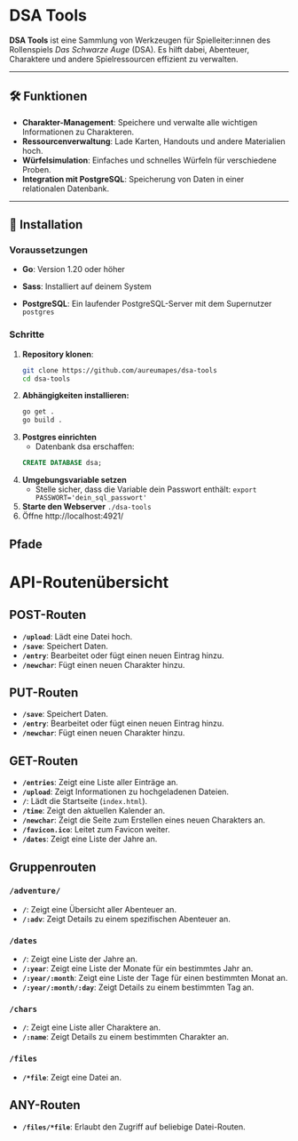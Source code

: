 # DSA Tools

**DSA Tools** ist eine Sammlung von Werkzeugen für Spielleiter:innen des Rollenspiels *Das Schwarze Auge* (DSA). Es hilft dabei, Abenteuer, Charaktere und andere Spielressourcen effizient zu verwalten.

---

## 🛠 Funktionen

- **Charakter-Management**: Speichere und verwalte alle wichtigen Informationen zu Charakteren.
- **Ressourcenverwaltung**: Lade Karten, Handouts und andere Materialien hoch.
- **Würfelsimulation**: Einfaches und schnelles Würfeln für verschiedene Proben.
- **Integration mit PostgreSQL**: Speicherung von Daten in einer relationalen Datenbank.

---

## 🚀 Installation

### Voraussetzungen

- **Go**: Version 1.20 oder höher
- **Sass**: Installiert auf deinem System

- **PostgreSQL**: Ein laufender PostgreSQL-Server mit dem Supernutzer `postgres`
### Schritte

1. **Repository klonen**:
   ```bash
   git clone https://github.com/aureumapes/dsa-tools
   cd dsa-tools
   ```
2. **Abhängigkeiten installieren:**
    ```bash
   go get .
   go build .
    ```
3. **Postgres einrichten**
    * Datenbank dsa erschaffen:
    ```sql 
    CREATE DATABASE dsa;
   ```
4. **Umgebungsvariable setzen**
   * Stelle sicher, dass die Variable dein Passwort enthält: `export PASSWORT='dein_sql_passwort'`
5. **Starte den Webserver**
    `./dsa-tools`
6. Öffne http://localhost:4921/

## Pfade

# API-Routenübersicht

## POST-Routen

- **`/upload`**: Lädt eine Datei hoch.
- **`/save`**: Speichert Daten.
- **`/entry`**: Bearbeitet oder fügt einen neuen Eintrag hinzu.
- **`/newchar`**: Fügt einen neuen Charakter hinzu.

## PUT-Routen

- **`/save`**: Speichert Daten.
- **`/entry`**: Bearbeitet oder fügt einen neuen Eintrag hinzu.
- **`/newchar`**: Fügt einen neuen Charakter hinzu.

## GET-Routen

- **`/entries`**: Zeigt eine Liste aller Einträge an.
- **`/upload`**: Zeigt Informationen zu hochgeladenen Dateien.
- **`/`**: Lädt die Startseite (`index.html`).
- **`/time`**: Zeigt den aktuellen Kalender an.
- **`/newchar`**: Zeigt die Seite zum Erstellen eines neuen Charakters an.
- **`/favicon.ico`**: Leitet zum Favicon weiter.
- **`/dates`**: Zeigt eine Liste der Jahre an.

## Gruppenrouten

### `/adventure/`

- **`/`**: Zeigt eine Übersicht aller Abenteuer an.
- **`/:adv`**: Zeigt Details zu einem spezifischen Abenteuer an.

### `/dates`

- **`/`**: Zeigt eine Liste der Jahre an.
- **`/:year`**: Zeigt eine Liste der Monate für ein bestimmtes Jahr an.
- **`/:year/:month`**: Zeigt eine Liste der Tage für einen bestimmten Monat an.
- **`/:year/:month/:day`**: Zeigt Details zu einem bestimmten Tag an.

### `/chars`

- **`/`**: Zeigt eine Liste aller Charaktere an.
- **`/:name`**: Zeigt Details zu einem bestimmten Charakter an.

### `/files`

- **`/*file`**: Zeigt eine Datei an.

## ANY-Routen

- **`/files/*file`**: Erlaubt den Zugriff auf beliebige Datei-Routen.

